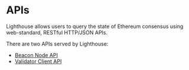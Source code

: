 # APIs

Lighthouse allows users to query the state of Ethereum consensus using web-standard,
RESTful HTTP/JSON APIs.

There are two APIs served by Lighthouse:

- [Beacon Node API](./api-bn.md)
- [Validator Client API](./api-vc.md)
